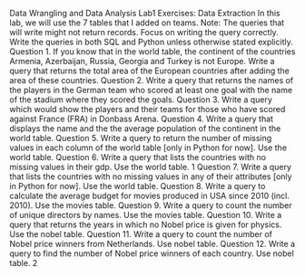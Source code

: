 Data Wrangling and Data Analysis
Lab1 Exercises: Data Extraction
In this lab, we will use the 7 tables that I added on teams. Note: The
queries that will write might not return records. Focus on writing the query
correctly. Write the queries in both SQL and Python unless otherwise stated
explicitly.
Question 1.
If you know that in the world table, the continent of the countries Armenia,
Azerbaijan, Russia, Georgia and Turkey is not Europe. Write a query that
returns the total area of the European countries after adding the area of
these countries.
Question 2.
Write a query that returns the names of the players in the German team who
scored at least one goal with the name of the stadium where they scored the
goals.
Question 3.
Write a query which would show the players and their teams for those who
have scored against France (FRA) in Donbass Arena.
Question 4.
Write a query that displays the name and the the average population of the
continent in the world table.
Question 5.
Write a query to return the number of missing values in each column of the
world table [only in Python for now]. Use the world table.
Question 6.
Write a query that lists the countries with no missing values in their gdp.
Use the world table.
1
Question 7.
Write a query that lists the countries with no missing values in any of their
attributes [only in Python for now]. Use the world table.
Question 8.
Write a query to calculate the average budget for movies produced in USA
since 2010 (incl. 2010). Use the movies table.
Question 9.
Write a query to count the number of unique directors by names. Use the
movies table.
Question 10.
Write a query that returns the years in which no Nobel price is given for
physics. Use the nobel table.
Question 11.
Write a query to count the number of Nobel price winners from Netherlands.
Use nobel table.
Question 12.
Write a query to find the number of Nobel price winners of each country.
Use nobel table.
2
